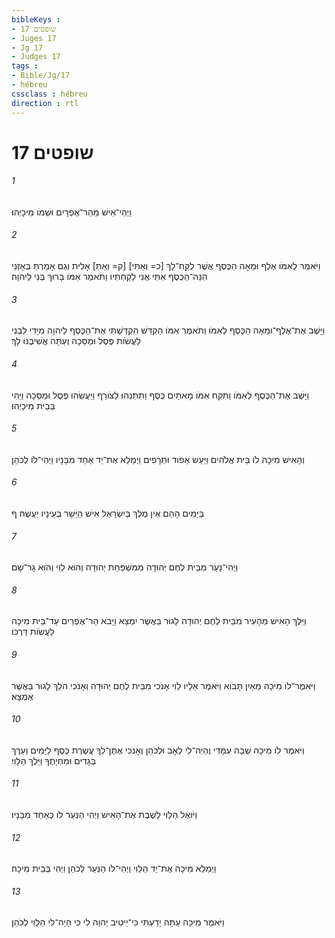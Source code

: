 ```yaml
---
bibleKeys : 
- שופטים 17
- Juges 17
- Jg 17
- Judges 17
tags : 
- Bible/Jg/17
- hébreu
cssclass : hébreu
direction : rtl
---
```


# שופטים 17

###### 1
וַיְהִי־אִישׁ מֵהַר־אֶפְרָיִם וּשְׁמֹו מִיכָיְהוּ׃
###### 2
וַיֹּאמֶר לְאִמֹּו אֶלֶף וּמֵאָה הַכֶּסֶף אֲשֶׁר לֻקַּח־לָךְ [כ= וְאַתִּי] [ק= וְאַתְּ] אָלִית וְגַם אָמַרְתְּ בְּאָזְנַי הִנֵּה־הַכֶּסֶף אִתִּי אֲנִי לְקַחְתִּיו וַתֹּאמֶר אִמֹּו בָּרוּךְ בְּנִי לַיהוָה׃
###### 3
וַיָּשֶׁב אֶת־אֶלֶף־וּמֵאָה הַכֶּסֶף לְאִמֹּו וַתֹּאמֶר אִמֹּו הַקְדֵּשׁ הִקְדַּשְׁתִּי אֶת־הַכֶּסֶף לַיהוָה מִיָּדִי לִבְנִי לַעֲשֹׂות פֶּסֶל וּמַסֵּכָה וְעַתָּה אֲשִׁיבֶנּוּ לָךְ׃
###### 4
וַיָּשֶׁב אֶת־הַכֶּסֶף לְאִמֹּו וַתִּקַּח אִמֹּו מָאתַיִם כֶּסֶף וַתִּתְּנֵהוּ לַצֹּורֵף וַיַּעֲשֵׂהוּ פֶּסֶל וּמַסֵּכָה וַיְהִי בְּבֵית מִיכָיְהוּ׃
###### 5
וְהָאִישׁ מִיכָה לֹו בֵּית אֱלֹהִים וַיַּעַשׂ אֵפֹוד וּתְרָפִים וַיְמַלֵּא אֶת־יַד אַחַד מִבָּנָיו וַיְהִי־לֹו לְכֹהֵן׃
###### 6
בַּיָּמִים הָהֵם אֵין מֶלֶךְ בְּיִשְׂרָאֵל אִישׁ הַיָּשָׁר בְּעֵינָיו יַעֲשֶׂה׃ ף
###### 7
וַיְהִי־נַעַר מִבֵּית לֶחֶם יְהוּדָה מִמִּשְׁפַּחַת יְהוּדָה וְהוּא לֵוִי וְהוּא גָר־שָׁם׃
###### 8
וַיֵּלֶךְ הָאִישׁ מֵהָעִיר מִבֵּית לֶחֶם יְהוּדָה לָגוּר בַּאֲשֶׁר יִמְצָא וַיָּבֹא הַר־אֶפְרַיִם עַד־בֵּית מִיכָה לַעֲשֹׂות דַּרְכֹּו׃
###### 9
וַיֹּאמֶר־לֹו מִיכָה מֵאַיִן תָּבֹוא וַיֹּאמֶר אֵלָיו לֵוִי אָנֹכִי מִבֵּית לֶחֶם יְהוּדָה וְאָנֹכִי הֹלֵךְ לָגוּר בַּאֲשֶׁר אֶמְצָא׃
###### 10
וַיֹּאמֶר לֹו מִיכָה שְׁבָה עִמָּדִי וֶהְיֵה־לִי לְאָב וּלְכֹהֵן וְאָנֹכִי אֶתֶּן־לְךָ עֲשֶׂרֶת כֶּסֶף לַיָּמִים וְעֵרֶךְ בְּגָדִים וּמִחְיָתֶךָ וַיֵּלֶךְ הַלֵּוִי׃
###### 11
וַיֹּואֶל הַלֵּוִי לָשֶׁבֶת אֶת־הָאִישׁ וַיְהִי הַנַּעַר לֹו כְּאַחַד מִבָּנָיו׃
###### 12
וַיְמַלֵּא מִיכָה אֶת־יַד הַלֵּוִי וַיְהִי־לֹו הַנַּעַר לְכֹהֵן וַיְהִי בְּבֵית מִיכָה׃
###### 13
וַיֹּאמֶר מִיכָה עַתָּה יָדַעְתִּי כִּי־יֵיטִיב יְהוָה לִי כִּי הָיָה־לִי הַלֵּוִי לְכֹהֵן׃
